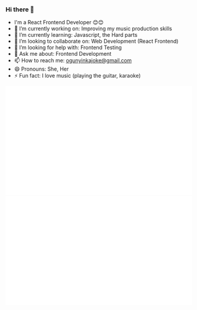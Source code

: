 ### Hi there 👋
<!--
**AdejokeOgunyinka/AdejokeOgunyinka** is a ✨ _special_ ✨ repository because its `README.md` (this file) appears on your GitHub profile.
-->
- I'm a React Frontend Developer 😊😊
- 🔭 I’m currently working on: Improving my music production skills
- 🌱 I’m currently learning: Javascript, the Hard parts
- 👯 I’m looking to collaborate on: Web Development (React Frontend)
- 🤔 I’m looking for help with: Frontend Testing
- 💬 Ask me about: Frontend Development
- 📫 How to reach me: ogunyinkajoke@gmail.com
- 😄 Pronouns: She, Her
- ⚡ Fun fact: I love music (playing the guitar, karaoke)

![](https://github.com/AdejokeOgunyinka/github-stats/blob/master/generated/overview.svg)
![](https://github.com/AdejokeOgunyinka/github-stats/blob/master/generated/languages.svg)
